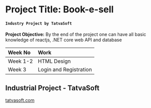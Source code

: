 # Project Title: Book-e-sell
#### **`Industry Project by TatvaSoft`**

**Project Objective:** By the end of the project one can have all basic knowledge of reactjs, .NET core web API and database

| Week No | Work |                 
| :-------- | :------- |
| Week 1-2 | HTML Design |
| Week 3 | Login and Registration |

## Industrial Project  - TatvaSoft


[tatvasoft.com](https://tatvasoft.com)

